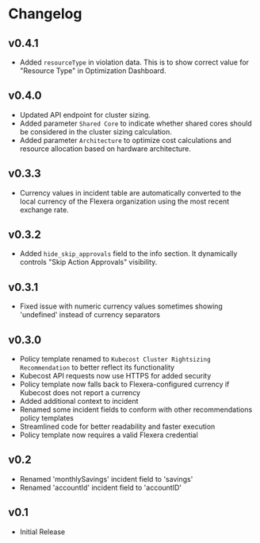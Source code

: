 # Changelog

## v0.4.1

- Added `resourceType` in violation data. This is to show correct value for "Resource Type" in Optimization Dashboard.

## v0.4.0

- Updated API endpoint for cluster sizing.
- Added parameter `Shared Core` to indicate whether shared cores should be considered in the cluster sizing calculation.
- Added parameter `Architecture` to optimize cost calculations and resource allocation based on hardware architecture.

## v0.3.3

- Currency values in incident table are automatically converted to the local currency of the Flexera organization using the most recent exchange rate.

## v0.3.2

- Added `hide_skip_approvals` field to the info section. It dynamically controls "Skip Action Approvals" visibility.

## v0.3.1

- Fixed issue with numeric currency values sometimes showing 'undefined' instead of currency separators

## v0.3.0

- Policy template renamed to `Kubecost Cluster Rightsizing Recommendation` to better reflect its functionality
- Kubecost API requests now use HTTPS for added security
- Policy template now falls back to Flexera-configured currency if Kubecost does not report a currency
- Added additional context to incident
- Renamed some incident fields to conform with other recommendations policy templates
- Streamlined code for better readability and faster execution
- Policy template now requires a valid Flexera credential

## v0.2

- Renamed 'monthlySavings' incident field to 'savings'
- Renamed 'accountId' incident field to 'accountID'

## v0.1

- Initial Release
